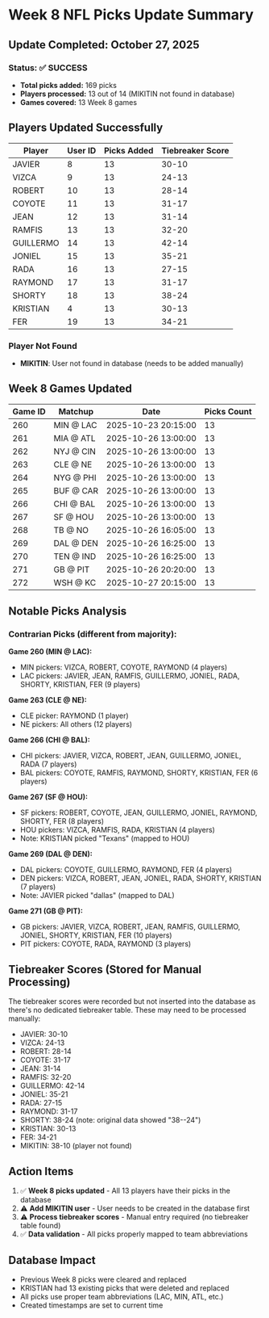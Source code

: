 # Week 8 NFL Picks Update Summary

## Update Completed: October 27, 2025

### Status: ✅ SUCCESS
- **Total picks added:** 169 picks
- **Players processed:** 13 out of 14 (MIKITIN not found in database)
- **Games covered:** 13 Week 8 games

## Players Updated Successfully

| Player | User ID | Picks Added | Tiebreaker Score |
|--------|---------|-------------|------------------|
| JAVIER | 8 | 13 | 30-10 |
| VIZCA | 9 | 13 | 24-13 |
| ROBERT | 10 | 13 | 28-14 |
| COYOTE | 11 | 13 | 31-17 |
| JEAN | 12 | 13 | 31-14 |
| RAMFIS | 13 | 13 | 32-20 |
| GUILLERMO | 14 | 13 | 42-14 |
| JONIEL | 15 | 13 | 35-21 |
| RADA | 16 | 13 | 27-15 |
| RAYMOND | 17 | 13 | 31-17 |
| SHORTY | 18 | 13 | 38-24 |
| KRISTIAN | 4 | 13 | 30-13 |
| FER | 19 | 13 | 34-21 |

### Player Not Found
- **MIKITIN**: User not found in database (needs to be added manually)

## Week 8 Games Updated

| Game ID | Matchup | Date | Picks Count |
|---------|---------|------|-------------|
| 260 | MIN @ LAC | 2025-10-23 20:15:00 | 13 |
| 261 | MIA @ ATL | 2025-10-26 13:00:00 | 13 |
| 262 | NYJ @ CIN | 2025-10-26 13:00:00 | 13 |
| 263 | CLE @ NE | 2025-10-26 13:00:00 | 13 |
| 264 | NYG @ PHI | 2025-10-26 13:00:00 | 13 |
| 265 | BUF @ CAR | 2025-10-26 13:00:00 | 13 |
| 266 | CHI @ BAL | 2025-10-26 13:00:00 | 13 |
| 267 | SF @ HOU | 2025-10-26 13:00:00 | 13 |
| 268 | TB @ NO | 2025-10-26 16:05:00 | 13 |
| 269 | DAL @ DEN | 2025-10-26 16:25:00 | 13 |
| 270 | TEN @ IND | 2025-10-26 16:25:00 | 13 |
| 271 | GB @ PIT | 2025-10-26 20:20:00 | 13 |
| 272 | WSH @ KC | 2025-10-27 20:15:00 | 13 |

## Notable Picks Analysis

### Contrarian Picks (different from majority):

**Game 260 (MIN @ LAC):**
- MIN pickers: VIZCA, ROBERT, COYOTE, RAYMOND (4 players)
- LAC pickers: JAVIER, JEAN, RAMFIS, GUILLERMO, JONIEL, RADA, SHORTY, KRISTIAN, FER (9 players)

**Game 263 (CLE @ NE):**
- CLE picker: RAYMOND (1 player)
- NE pickers: All others (12 players)

**Game 266 (CHI @ BAL):**
- CHI pickers: JAVIER, VIZCA, ROBERT, JEAN, GUILLERMO, JONIEL, RADA (7 players)
- BAL pickers: COYOTE, RAMFIS, RAYMOND, SHORTY, KRISTIAN, FER (6 players)

**Game 267 (SF @ HOU):**
- SF pickers: ROBERT, COYOTE, JEAN, GUILLERMO, JONIEL, RAYMOND, SHORTY, FER (8 players)
- HOU pickers: VIZCA, RAMFIS, RADA, KRISTIAN (4 players)
- Note: KRISTIAN picked "Texans" (mapped to HOU)

**Game 269 (DAL @ DEN):**
- DAL pickers: COYOTE, GUILLERMO, RAYMOND, FER (4 players)
- DEN pickers: VIZCA, ROBERT, JEAN, JONIEL, RADA, SHORTY, KRISTIAN (7 players)
- Note: JAVIER picked "dallas" (mapped to DAL)

**Game 271 (GB @ PIT):**
- GB pickers: JAVIER, VIZCA, ROBERT, JEAN, RAMFIS, GUILLERMO, JONIEL, SHORTY, KRISTIAN, FER (10 players)
- PIT pickers: COYOTE, RADA, RAYMOND (3 players)

## Tiebreaker Scores (Stored for Manual Processing)

The tiebreaker scores were recorded but not inserted into the database as there's no dedicated tiebreaker table. These may need to be processed manually:

- JAVIER: 30-10
- VIZCA: 24-13  
- ROBERT: 28-14
- COYOTE: 31-17
- JEAN: 31-14
- RAMFIS: 32-20
- GUILLERMO: 42-14
- JONIEL: 35-21
- RADA: 27-15
- RAYMOND: 31-17
- SHORTY: 38-24 (note: original data showed "38--24")
- KRISTIAN: 30-13
- FER: 34-21
- MIKITIN: 38-10 (player not found)

## Action Items

1. ✅ **Week 8 picks updated** - All 13 players have their picks in the database
2. ⚠️ **Add MIKITIN user** - User needs to be created in the database first
3. ⚠️ **Process tiebreaker scores** - Manual entry required (no tiebreaker table found)
4. ✅ **Data validation** - All picks properly mapped to team abbreviations

## Database Impact

- Previous Week 8 picks were cleared and replaced
- KRISTIAN had 13 existing picks that were deleted and replaced
- All picks use proper team abbreviations (LAC, MIN, ATL, etc.)
- Created timestamps are set to current time